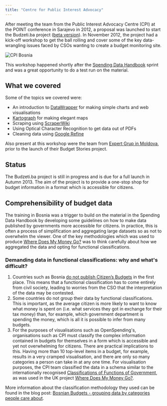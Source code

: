 ```yaml
---
title: "Centre for Public Interest Advocacy"
---
```


<div class="well">After meeting the team from the Public Interest Advocacy Centre (CPI) at
the POINT conference in Sarajevo in 2012, a proposal was launched to
start the Budzeti.ba project (<a href="http://budzeti.ba/">beta version</a>). In November 2012, the project had a kick-off workshop to get
the ball rolling and cover some of the key data-wrangling issues faced
by CSOs wanting to create a budget monitoring site. </div>

![CPI Bosnia](http://farm9.staticflickr.com/8063/8219557569_cc12ebbdea_z.jpg)

This workshop happened shortly after the [Spending Data Handbook](http://community.openspending.org/research/handbook/) sprint and was a great opportunity to do a test run on the material.

## What we covered

Some of the topics we covered were:

*  An introduction to [DataWrapper](http://datawrapper.de/) for making simple charts and web visualisations
*  [Kartograph](http://kartograph.org/) for making elegant maps
* Scraping using [ScraperWiki](http://scraperwiki.com/)
*  Using Optical Character Recognition to get data out of PDFs
*  Cleaning data using [Google Refine](http://code.google.com/p/google-refine/)

Also present at this workshop were the team from [Expert Grup in Moldova](../expert-grup/), prior to the launch of their Budget Stories project.

## Status

The Budzeti.ba project is still in progress and is due for a full launch
in Autumn 2013. The aim of the project is to provide a one-stop shop for
budget information in a format which is accessible for citizens.

## Comprehensibility of budget data

The training in Bosnia was a trigger to build on the material in the Spending Data Handbook by developing some guidelines on how to make data published by governments more accessible for citizens. In practice, this is often a process of simplification and aggregating large datasets so as not to overwhelm the viewer. One of the key methodologies which was used to produce [Where Does My Money Go?](http://wheredoesmymoneygo.org) was to think carefully about how we aggregated the data and opting for functional classifications.

### Demanding data in functional classifications: why and what's difficult?

1.  Countries such as Bosnia [do not publish Citizen’s
    Budgets](http://survey.internationalbudget.org/#profile/BA) in the
    first place. This means that a functional classification has to come entirely
    from civil society, leading to worries from the CSO that the
    interpretation of the data may be contested.
2.  Some countries do not group their data by functional
    classifications. This is important, as the average citizen is more
    likely to want to know what money is spent on (i.e. what services
    they got in exchange for their tax money) than, for example, which
    government department is spending the money, which is all it is
    possible to infer from many budgets.
3.  For the purposes of visualisations such as OpenSpending's,
    organisations such as CPI must classify the complex information
    contained in budgets for themselves in a form which is accessible
    and yet not overwhelming for citizens. There are practical
    implications to this. Having more than 10 top-level
    items in a budget, for example, results in a very cramped visualisation, and there are only so many categories a person can take in at
    any one time. For visualisation purposes, the CPI team
    classified the data in a schema similar to the internationally
    recognised [Classifications of Functions of Government](http://unstats.un.org/unsd/cr/registry/regcst.asp?Cl=4), as was used
    in the UK project [Where Does My Money Go?](http://wheredoesmymoneygo.org/).

More information about the classification methodology they used can be
found in the blog post: [Bosnian Budgets - grouping data by categories people
care
about](http://community.openspending.org/2012/11/bosnian-budgets-grouping-data-by-categories-people-care-about/).

